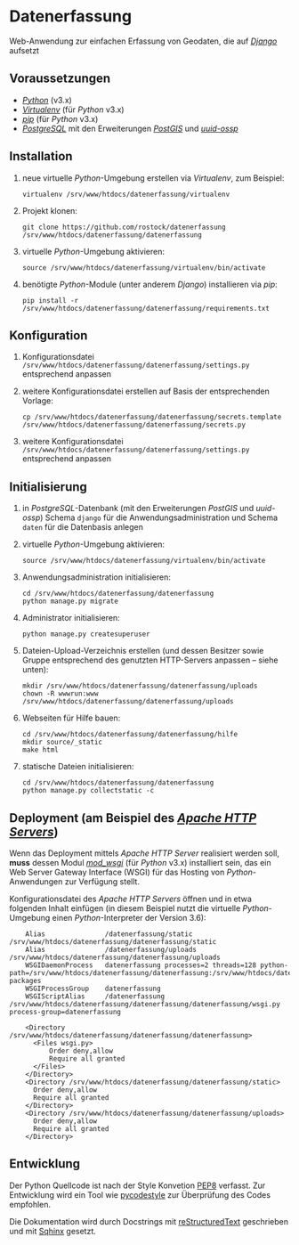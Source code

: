 # Datenerfassung

Web-Anwendung zur einfachen Erfassung von Geodaten, die auf [*Django*](https://www.djangoproject.com/) aufsetzt

## Voraussetzungen

* [*Python*](https://www.python.org/) (v3.x)
* [*Virtualenv*](https://virtualenv.pypa.io/) (für *Python* v3.x)
* [*pip*](https://pip.pypa.io/) (für *Python* v3.x)
* [*PostgreSQL*](https://www.postgresql.org/) mit den Erweiterungen [*PostGIS*](https://postgis.net/) und [*uuid-ossp*](https://www.postgresql.org/docs/current/uuid-ossp.html)

## Installation

1.  neue virtuelle *Python*-Umgebung erstellen via *Virtualenv*, zum Beispiel:

        virtualenv /srv/www/htdocs/datenerfassung/virtualenv

1.  Projekt klonen:

        git clone https://github.com/rostock/datenerfassung /srv/www/htdocs/datenerfassung/datenerfassung

1.  virtuelle *Python*-Umgebung aktivieren:

        source /srv/www/htdocs/datenerfassung/virtualenv/bin/activate

1.  benötigte *Python*-Module (unter anderem *Django*) installieren via *pip*:

        pip install -r /srv/www/htdocs/datenerfassung/datenerfassung/requirements.txt

## Konfiguration

1.  Konfigurationsdatei `/srv/www/htdocs/datenerfassung/datenerfassung/settings.py` entsprechend anpassen
1.  weitere Konfigurationsdatei erstellen auf Basis der entsprechenden Vorlage:

        cp /srv/www/htdocs/datenerfassung/datenerfassung/secrets.template /srv/www/htdocs/datenerfassung/datenerfassung/secrets.py

1.  weitere Konfigurationsdatei `/srv/www/htdocs/datenerfassung/datenerfassung/settings.py` entsprechend anpassen

## Initialisierung

1.  in *PostgreSQL*-Datenbank (mit den Erweiterungen *PostGIS* und *uuid-ossp*) Schema `django` für die Anwendungsadministration und Schema `daten` für die Datenbasis anlegen
1.  virtuelle *Python*-Umgebung aktivieren:

        source /srv/www/htdocs/datenerfassung/virtualenv/bin/activate

1.  Anwendungsadministration initialisieren:

        cd /srv/www/htdocs/datenerfassung/datenerfassung
        python manage.py migrate

1.  Administrator initialisieren:

        python manage.py createsuperuser

1.  Dateien-Upload-Verzeichnis erstellen (und dessen Besitzer sowie Gruppe entsprechend des genutzten HTTP-Servers anpassen – siehe unten):

        mkdir /srv/www/htdocs/datenerfassung/datenerfassung/uploads
        chown -R wwwrun:www /srv/www/htdocs/datenerfassung/datenerfassung/uploads

1.  Webseiten für Hilfe bauen:

        cd /srv/www/htdocs/datenerfassung/datenerfassung/hilfe
        mkdir source/_static
        make html

1.  statische Dateien initialisieren:

        cd /srv/www/htdocs/datenerfassung/datenerfassung
        python manage.py collectstatic -c

## Deployment (am Beispiel des [*Apache HTTP Servers*](https://httpd.apache.org/))

Wenn das Deployment mittels *Apache HTTP Server* realisiert werden soll, **muss** dessen Modul [*mod_wsgi*](https://modwsgi.readthedocs.io) (für *Python* v3.x) installiert sein, das ein Web Server Gateway Interface (WSGI) für das Hosting von *Python*-Anwendungen zur Verfügung stellt.

Konfigurationsdatei des *Apache HTTP Servers* öffnen und in etwa folgenden Inhalt einfügen (in diesem Beispiel nutzt die virtuelle *Python*-Umgebung einen *Python*-Interpreter der Version 3.6):

        Alias               /datenerfassung/static /srv/www/htdocs/datenerfassung/datenerfassung/static
        Alias               /datenerfassung/uploads /srv/www/htdocs/datenerfassung/datenerfassung/uploads
        WSGIDaemonProcess   datenerfassung processes=2 threads=128 python-path=/srv/www/htdocs/datenerfassung/datenerfassung:/srv/www/htdocs/datenerfassung/virtualenv/lib/python3.6/site-packages
        WSGIProcessGroup    datenerfassung
        WSGIScriptAlias     /datenerfassung /srv/www/htdocs/datenerfassung/datenerfassung/datenerfassung/wsgi.py process-group=datenerfassung

        <Directory /srv/www/htdocs/datenerfassung/datenerfassung/datenerfassung>
          <Files wsgi.py>
              Order deny,allow
              Require all granted
          </Files>
        </Directory>
        <Directory /srv/www/htdocs/datenerfassung/datenerfassung/static>
          Order deny,allow
          Require all granted
        </Directory>
        <Directory /srv/www/htdocs/datenerfassung/datenerfassung/uploads>
          Order deny,allow
          Require all granted
        </Directory>


## Entwicklung
Der Python Quellcode ist nach der Style Konvetion [PEP8](https://www.python.org/dev/peps/pep-0008/) verfasst.
Zur Entwicklung wird ein Tool wie [pycodestyle](https://pypi.org/project/pycodestyle/) zur Überprüfung des Codes 
empfohlen.

Die Dokumentation wird durch Docstrings mit [reStructuredText](https://docutils.sourceforge.io/rst.html) geschrieben und 
mit [Sqhinx](https://www.sphinx-doc.org/en/master/index.html) gesetzt.